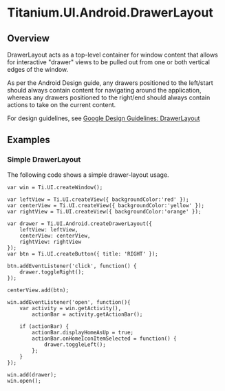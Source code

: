 # Titanium.UI.Android.DrawerLayout

<ProxySummary/>

## Overview

DrawerLayout acts as a top-level container for window content that allows for interactive "drawer"
views to be pulled out from one or both vertical edges of the window.

As per the Android Design guide, any drawers positioned to the left/start should always contain
content for navigating around the application, whereas any drawers positioned to the right/end
should always contain actions to take on the current content.

For design guidelines, see
[Google Design Guidelines: DrawerLayout](https://developer.android.com/training/implementing-navigation/nav-drawer.html)

## Examples

### Simple DrawerLayout

The following code shows a simple drawer-layout usage.


    var win = Ti.UI.createWindow();

    var leftView = Ti.UI.createView({ backgroundColor:'red' });
    var centerView = Ti.UI.createView({ backgroundColor:'yellow' });
    var rightView = Ti.UI.createView({ backgroundColor:'orange' });

    var drawer = Ti.UI.Android.createDrawerLayout({
        leftView: leftView,
        centerView: centerView,
        rightView: rightView
    });
    var btn = Ti.UI.createButton({ title: 'RIGHT' });

    btn.addEventListener('click', function() {
        drawer.toggleRight();
    });

    centerView.add(btn);

    win.addEventListener('open', function(){
        var activity = win.getActivity(),
            actionBar = activity.getActionBar();

        if (actionBar) {
            actionBar.displayHomeAsUp = true;
            actionBar.onHomeIconItemSelected = function() {
                drawer.toggleLeft();
            };
        }
    });

    win.add(drawer);
    win.open();

<ApiDocs/>
